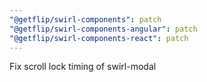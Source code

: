 ```yaml
---
"@getflip/swirl-components": patch
"@getflip/swirl-components-angular": patch
"@getflip/swirl-components-react": patch
---
```


Fix scroll lock timing of swirl-modal
